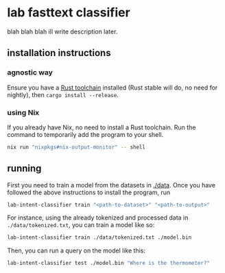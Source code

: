 # lab fasttext classifier

blah blah blah ill write description later.

## installation instructions

### agnostic way

Ensure you have a [Rust toolchain](https://rustup.rs/) installed (Rust stable
will do, no need for nightly), then `cargo install --release`.

### using Nix

If you already have Nix, no need to install a Rust toolchain. Run the command
to temporarily add the program to your shell.

```sh
nix run "nixpkgs#nix-output-monitor" -- shell
```

## running

First you need to train a model from the datasets in [./data](./data).
Once you have followed the above instructions to install the program, run

```sh
lab-intent-classifier train "<path-to-dataset>" "<path-to-output>"
```

For instance, using the already tokenized and processed data in
`./data/tokenized.txt`, you can train a model like so:

```sh
lab-intent-classifier train ./data/tokenized.txt ./model.bin
```

Then, you can run a query on the model like this:

```sh
lab-intent-classifier test ./model.bin "Where is the thermometer?"
```
